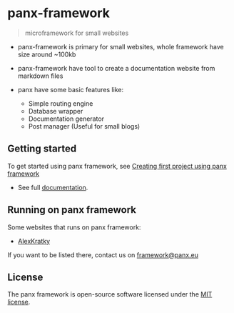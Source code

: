 # panx-framework

> microframework for small websites

- panx-framework is primary for small websites, whole framework have size around ~100kb

- panx-framework have tool to create a documentation website from markdown files

- panx have some basic features like:

  - Simple routing engine
  - Database wrapper
  - Documentation generator
  - Post manager (Useful for small blogs)

  

## Getting started

To get started using panx framework, see [Creating first project using panx framework](https://panx.eu/docs/getting-started)

- See full [documentation](https://panx.eu/docs/).



## Running on panx framework

Some websites that runs on panx framework:

- [AlexKratky](https://alexkratky.cz/)

If you want to be listed there, contact us on framework@panx.eu



## License

The panx framework is open-source software licensed under the [MIT license](https://opensource.org/licenses/MIT).

